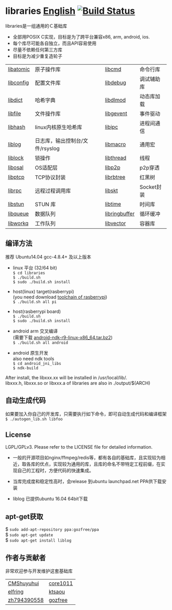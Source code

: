 libraries [English](README.md) [![Build Status](https://travis-ci.org/gozfree/libraries.svg?branch=master)](https://travis-ci.org/gozfree/libraries)
=========

libraries是一组通用的Ｃ基础库
* 全部用POSIX C实现，目标是为了跨平台兼容x86, arm, android, ios.
* 每个库尽可能各自独立，而且API容易使用
* 尽量不依赖任何第三方库
* 目标是为减少重复造轮子

|                        |                                    |                        |                    |
|------------------------|------------------------------------|------------------------|--------------------|
| [libatomic](libatomic) | 原子操作库                         | [libcmd](libcmd)       | 命令行库           |
| [libconfig](libconfig) | 配置文件库                         | [libdebug](libdebug)   | 调试辅助库         |
| [libdict](libdict)     | 哈希字典                           | [libdlmod](libdlmod)   | 动态库加载         |
| [libfile](libfile)     | 文件操作库                         | [libgevent](libgevent) | 事件驱动           |
| [libhash](libhash)     | linux内核原生哈希库                | [libipc](libipc)       | 进程间通信         |
| [liblog](liblog)       | 日志库，输出控制台/文件/rsyslog    | [libmacro](libmacro)   | 通用宏             |
| [liblock](liblock)     | 锁操作                             | [libthread](libthread) | 线程               |
| [libosal](libosal)     | OS适配层                           | [libp2p](libp2p)       | p2p穿透            |
| [libptcp](libptcp)     | TCP协议封装                        | [librbtree](librbtree) | 红黑树             |
| [librpc](librpc)       | 远程过程调用库                     | [libskt](libskt)       | Socket封装         |
| [libstun](libstun)     | STUN 库                            | [libtime](libtime)     | 时间库             |
| [libqueue](libqueue)   | 数据队列                           | [libringbuffer](libringbuffer) | 循环缓冲   |
| [libworkq](libworkq)   | 工作队列                           | [libvector](libvector) | 容器库             |

## 编译方法
推荐 Ubuntu14.04 gcc-4.8.4+ 及以上版本

  * linux 平台 (32/64 bit)  
   `$ cd libraries`  
   `$ ./build.sh`  
   `$ sudo ./build.sh install`

  * host(linux) target(rasberrypi)  
    (you need download [toolchain of rasberrypi](https://github.com/raspberrypi/tools.git))  
   `$ ./build.sh all pi`

  * host(rasberrypi board)  
   `$ ./build.sh`  
   `$ sudo ./build.sh install`  

  * android arm 交叉编译  
   (需要下载 [android-ndk-r9-linux-x86_64.tar.bz2](http://dl.google.com/android/ndk/android-ndk-r9-linux-x86_64.tar.bz2))  
   `$ ./build.sh all android`  

  * android 原生开发  
    also need ndk tools  
   `$ cd android_jni_libs`  
   `$ ndk-build`  

   After install, the libxxx.xx will be installed in /usr/local/lib/.  
   libxxx.h, libxxx.so or libxxx.a of libraries are also in ./output/$(ARCH)  

## 自动生成代码
   如果要加入你自己的开发库，只需要执行如下命令，即可自动生成代码和编译框架  
  `$ ./autogen_lib.sh libfoo`

## License
LGPL/GPLv3. Please refer to the LICENSE file for detailed information.

* 一般的开源项目如nginx/ffmpeg/redis等，都有各自的基础库，且实现较为相近，取各库的优点，实现较为通用的库，且库的命名不带特定工程前缀，在实现自己的工程时，方便代码的快速集成。
* 当库完成度和稳定性高时，会release 到ubuntu launchpad.net PPA供下载安装

* liblog 已提供ubuntu 16.04 64bit下载

## apt-get获取

  $ `sudo add-apt-repository ppa:gozfree/ppa`  
  $ `sudo apt-get update`  
  $ `sudo apt-get install liblog`


## 作者与贡献者
非常欢迎参与开发维护这套基础库

|                                               |                                               |
|-----------------------------------------------|-----------------------------------------------|
| [CMShuyuhui](https://github.com/CMShuyuhui)   | [core1011](https://github.com/core1011)       |
| [elfring](https://github.com/elfring)         | [ktsaou](https://github.com/ktsaou)           |
| [zh794390558](https://github.com/zh794390558) | [gozfree](https://github.com/gozfree)         |
